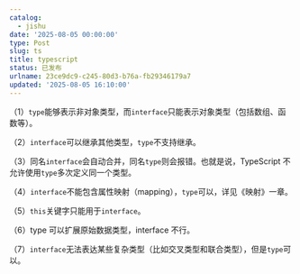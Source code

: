 ```yaml
---
catalog:
  - jishu
date: '2025-08-05 00:00:00'
type: Post
slug: ts
title: typescript
status: 已发布
urlname: 23ce9dc9-c245-80d3-b76a-fb29346179a7
updated: '2025-08-05 16:10:00'
---
```


（1）`type`能够表示非对象类型，而`interface`只能表示对象类型（包括数组、函数等）。

（2）`interface`可以继承其他类型，`type`不支持继承。

（3）同名`interface`会自动合并，同名`type`则会报错。也就是说，TypeScript 不允许使用`type`多次定义同一个类型。

（4）`interface`不能包含属性映射（mapping），`type`可以，详见《映射》一章。

（5）`this`关键字只能用于`interface`。

（6）type 可以扩展原始数据类型，interface 不行。


（7）`interface`无法表达某些复杂类型（比如交叉类型和联合类型），但是`type`可以。



